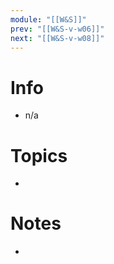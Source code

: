 ```yaml
---
module: "[[W&S]]"
prev: "[[W&S-v-w06]]"
next: "[[W&S-v-w08]]"
---
```



# Info
- n/a


# Topics
- 


# Notes
- 